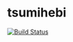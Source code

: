 # tsumihebi

[![Build Status](https://travis-ci.org/TerrorJack/tsumihebi.svg)](https://travis-ci.org/TerrorJack/tsumihebi)
